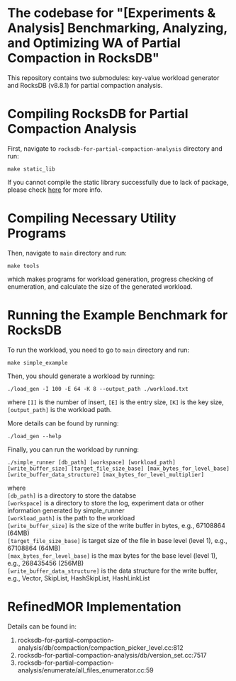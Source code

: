 <H1> The codebase for "[Experiments & Analysis] Benchmarking, Analyzing, and Optimizing WA of Partial Compaction in RocksDB" </H1>

This repository contains two submodules: key-value workload generator and RocksDB (v8.8.1) for partial compaction analysis.

<H1> Compiling RocksDB for Partial Compaction Analysis </H1>

First, navigate to `rocksdb-for-partial-compaction-analysis` directory and run:
```
make static_lib
```
If you cannot compile the static library successfully due to lack of package, please check [here](https://github.com/facebook/rocksdb/blob/main/INSTALL.md) for more info.

<H1> Compiling Necessary Utility Programs </H1>

Then, navigate to `main` directory and run:
```
make tools
```
which makes programs for workload generation, progress checking of enumeration, and calculate the size of the generated workload.

<H1> Running the Example Benchmark for RocksDB </H1>

To run the workload, you need to go to `main` directory and run:

```
make simple_example
```

Then, you should generate a workload by running:

```
./load_gen -I 100 -E 64 -K 8 --output_path ./workload.txt
```

where `[I]` is the number of insert, `[E]` is the entry size, `[K]` is the key size, `[output_path]` is the workload path.

More details can be found by running:

```
./load_gen --help
```

Finally, you can run the workload by running:

```
./simple_runner [db_path] [workspace] [workload_path] [write_buffer_size] [target_file_size_base] [max_bytes_for_level_base] [write_buffer_data_structure] [max_bytes_for_level_multiplier]
```
where  
`[db_path]` is a directory to store the databse  
`[workspace]` is a directory to store the log, experiment data or other information generated by simple_runner  
`[workload_path]` is the path to the workload  
`[write_buffer_size]` is the size of the write buffer in bytes, e.g., 67108864 (64MB)  
`[target_file_size_base]` is target size of the file in base level (level 1), e.g., 67108864 (64MB)  
`[max_bytes_for_level_base]` is the max bytes for the base level (level 1), e.g., 268435456 (256MB)  
`[write_buffer_data_structure]` is the data structure for the write buffer, e.g., Vector, SkipList, HashSkipList, HashLinkList  

<H1> RefinedMOR Implementation </H1>

Details can be found in: 
1. rocksdb-for-partial-compaction-analysis/db/compaction/compaction_picker_level.cc:812  
2. rocksdb-for-partial-compaction-analysis/db/version_set.cc:7517  
3. rocksdb-for-partial-compaction-analysis/enumerate/all_files_enumerator.cc:59  
